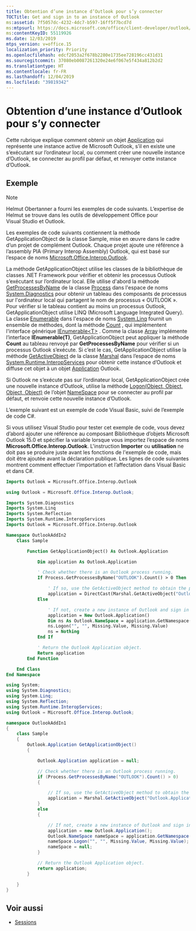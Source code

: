 ```yaml
---
title: Obtention d’une instance d’Outlook pour s’y connecter
TOCTitle: Get and sign in to an instance of Outlook
ms:assetid: 7f5057dc-4232-4dc7-b597-16ff5f7bcd7d
ms:mtpsurl: https://docs.microsoft.com/office/client-developer/outlook/pia/how-to-get-and-log-on-to-an-instance-of-outlook?redirectedfrom=MSDN
ms:contentKeyID: 55119926
ms.date: 12/03/2019
mtps_version: v=office.15
localization_priority: Priority
ms.openlocfilehash: edcf2053a2f678b2280e1735ee728196cc431d31
ms.sourcegitcommit: 37080eb0087261320e24e6f067e5f434a812b2d2
ms.translationtype: HT
ms.contentlocale: fr-FR
ms.lasthandoff: 12/04/2019
ms.locfileid: "39819342"
---
```

# <a name="get-and-sign-in-to-an-instance-of-outlook"></a>Obtention d’une instance d’Outlook pour s’y connecter

Cette rubrique explique comment obtenir un objet [Application](https://docs.microsoft.com/en-us/dotnet/api/microsoft.office.interop.outlook.application?redirectedfrom=MSDN&view=outlook-pia) qui représente une instance active de Microsoft Outlook, s’il en existe une s’exécutant sur l’ordinateur local, ou comment créer une nouvelle instance d’Outlook, se connecter au profil par défaut, et renvoyer cette instance d’Outlook.

## <a name="example"></a>Exemple

> [!NOTE] 
> Helmut Obertanner a fourni les exemples de code suivants. L’expertise de Helmut se trouve dans les outils de développement Office pour Visual Studio et Outlook. 

Les exemples de code suivants contiennent la méthode GetApplicationObject de la classe Sample, mise en œuvre dans le cadre d’un projet de complément Outlook. Chaque projet ajoute une référence à l’assembly PIA (Primary Interop Assembly) Outlook, qui est basé sur l’espace de noms [Microsoft.Office.Interop.Outlook](https://docs.microsoft.com/dotnet/api/microsoft.office.interop.outlook?redirectedfrom=MSDN&view=outlook-pia).

La méthode GetApplicationObject utilise les classes de la bibliothèque de classes .NET Framework pour vérifier et obtenir les processus Outlook s’exécutant sur l’ordinateur local. Elle utilise d'abord la méthode [GetProcessesByName](https://docs.microsoft.com/dotnet/api/system.diagnostics.process.getprocessesbyname?redirectedfrom=MSDN&view=netframework-4.8#overloads) de la classe [Process](https://docs.microsoft.com/dotnet/api/system.diagnostics.process?redirectedfrom=MSDN&view=netframework-4.8) dans l'espace de noms [System.Diagnostics](https://docs.microsoft.com/dotnet/api/system.diagnostics?redirectedfrom=MSDN&view=netframework-4.8) pour obtenir un tableau des composants de processus sur l'ordinateur local qui partagent le nom de processus « OUTLOOK ». Pour vérifier si le tableau contient au moins un processus Outlook, GetApplicationObject utilise LINQ (Microsoft Language Integrated Query). La classe [Enumerable](https://msdn.microsoft.com/library/bb345746) dans l'espace de noms [System.Linq](https://msdn.microsoft.com/library/bb336768) fournit un ensemble de méthodes, dont la méthode [Count](https://msdn.microsoft.com/library/bb357758) , qui implémentent l'interface générique [IEnumerable\<T\>](https://msdn.microsoft.com/library/9eekhta0) . Comme la classe [Array](https://msdn.microsoft.com/library/czz5hkty) implémente l’interface **IEnumerable(T)**, GetApplicationObject peut appliquer la méthode **Count** au tableau renvoyé par **GetProcessesByName** pour vérifier si un processus Outlook s’exécute. Si c’est le cas, GetApplicationObject utilise la méthode [GetActiveObject](https://msdn.microsoft.com/library/xt620x09) de la classe [Marshal](https://msdn.microsoft.com/library/asx0thw2) dans l’espace de noms [System.Runtime.InteropServices](https://msdn.microsoft.com/library/9esea608\(v=office.15\)) pour obtenir cette instance d’Outlook et diffuse cet objet à un objet [Application](https://msdn.microsoft.com/library/bb646615\(v=office.15\)) Outlook.

Si Outlook ne s’exécute pas sur l’ordinateur local, GetApplicationObject crée une nouvelle instance d’Outlook, utilise la méthode [Logon(Object, Object, Object, Object)](https://docs.microsoft.com/dotnet/api/microsoft.office.interop.outlook._namespace.logon?redirectedfrom=MSDN&view=outlook-pia#Microsoft_Office_Interop_Outlook__NameSpace_Logon_System_Object_System_Object_System_Object_System_Object_) de l’objet [NameSpace](https://docs.microsoft.com/dotnet/api/microsoft.office.interop.outlook.namespace?redirectedfrom=MSDN&view=outlook-pia) pour se connecter au profil par défaut, et renvoie cette nouvelle instance d’Outlook.

L’exemple suivant est un exemple de code Visual Basic, suivi de l’exemple de code C\#.

Si vous utilisez Visual Studio pour tester cet exemple de code, vous devez d’abord ajouter une référence au composant Bibliothèque d’objets Microsoft Outlook 15.0 et spécifier la variable lorsque vous importez l’espace de noms **Microsoft.Office.Interop.Outlook**. L'instruction **Importer** ou **utilisation** ne doit pas se produire juste avant les fonctions de l'exemple de code, mais doit être ajoutée avant la déclaration publique. Les lignes de code suivantes montrent comment effectuer l’importation et l’affectation dans Visual Basic et dans C\#.

```vb
Imports Outlook = Microsoft.Office.Interop.Outlook
```


```csharp
using Outlook = Microsoft.Office.Interop.Outlook;
```


```vb
Imports System.Diagnostics
Imports System.Linq
Imports System.Reflection
Imports System.Runtime.InteropServices
Imports Outlook = Microsoft.Office.Interop.Outlook

Namespace OutlookAddIn2
    Class Sample

        Function GetApplicationObject() As Outlook.Application

            Dim application As Outlook.Application

            ' Check whether there is an Outlook process running.
            If Process.GetProcessesByName("OUTLOOK").Count() > 0 Then

                ' If so, use the GetActiveObject method to obtain the process and cast it to an Application object.
                application = DirectCast(Marshal.GetActiveObject("Outlook.Application"), Outlook.Application)
            Else

                ' If not, create a new instance of Outlook and sign in to the default profile.
                application = New Outlook.Application()
                Dim ns As Outlook.NameSpace = application.GetNamespace("MAPI")
                ns.Logon("", "", Missing.Value, Missing.Value)
                ns = Nothing
            End If

            ' Return the Outlook Application object.
            Return application
        End Function

    End Class
End Namespace
```


```csharp
using System;
using System.Diagnostics;
using System.Linq;
using System.Reflection;
using System.Runtime.InteropServices;
using Outlook = Microsoft.Office.Interop.Outlook;

namespace OutlookAddIn1
{
    class Sample
    {
        Outlook.Application GetApplicationObject()
        {

            Outlook.Application application = null;

            // Check whether there is an Outlook process running.
            if (Process.GetProcessesByName("OUTLOOK").Count() > 0)
            {

                // If so, use the GetActiveObject method to obtain the process and cast it to an Application object.
                application = Marshal.GetActiveObject("Outlook.Application") as Outlook.Application;
            }
            else
            {

                // If not, create a new instance of Outlook and sign in to the default profile.
                application = new Outlook.Application();
                Outlook.NameSpace nameSpace = application.GetNamespace("MAPI");
                nameSpace.Logon("", "", Missing.Value, Missing.Value);
                nameSpace = null;
            }

            // Return the Outlook Application object.
            return application;
        }

    }
}
```

## <a name="see-also"></a>Voir aussi

- [Sessions](sessions.md)

